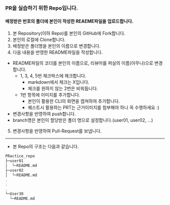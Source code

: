 ### PR을 실습하기 위한 Repo입니다.

#### 배정받은 번호의 폴더에 본인이 작성한 REAEME파일을 업로드합니다.

1. 본 Repository(이하 Repo)를 본인의 GitHub에 Fork합니다.
2. 본인의 로컬에 Clone합니다.
3. 배정받은 폴더명을 본인의 이름으로 변경합니다.
4. 다음 내용을 반영한 README파일을 작성합니다.
  - README파일의 코더를 본인의 이름으로, 리뷰어를 퍼실의 이름(아무나)으로 변경합니다.
    - 1, 3, 4, 5번 체크박스에 체크합니다.
      - markdown에서 체크는 X입니다.
      - 체크를 원하지 않는 2번은 비워둡니다.
    - 1번 항목에 이미지를 추가합니다.
      - 본인이 활용한 CLI의 화면을 캡쳐하여 추가합니다.
      - 퀘스트시 활용하는 PRT는 근거이미지를 첨부해야 하니 꼭 수행하세요 :)
  - 변경사항을 반영하여 push합니다.
   - branch명은 본인이 할당받은 폴더 명으로 설정합니다.(user01, user02, ...)
5. 변경사항을 반영하여 Pull-Request를 보냅니다.
---
- 본 Repo의 구조는 다음과 같습니다.
```bash
PRactice_repo
├─user01
│  └─README.md
├─user02
│  └─README.md
.
.
.
└─User30
  └─README.md
```
